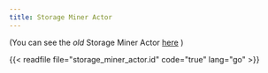 ```yaml
---
title: Storage Miner Actor
---
```


(You can see the _old_ Storage Miner Actor [here](docs/systems/filecoin_mining/storage_mining/storage_miner_actor_old) )

{{< readfile file="storage_miner_actor.id" code="true" lang="go" >}}

